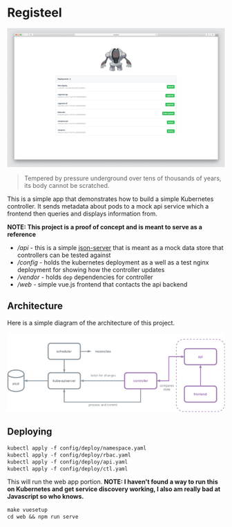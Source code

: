 # Registeel

![registeel](./assets/screenshot.png)

> Tempered by pressure underground over tens of thousands of years, its body cannot be scratched.

This is a simple app that demonstrates how to build a simple Kubernetes controller. It sends metadata about pods to a mock api service which a frontend then queries and displays information from. 

 **NOTE: This project is a proof of concept and is meant to serve as a reference**

- */api* - this is a simple [json-server](https://github.com/typicode/json-server) that is meant as a mock data store that controllers can be tested against
- */config* - holds the kubernetes deployment as a well as a test nginx deployment for showing how the controller updates 
- */vendor* - holds `dep` dependencies for controller
- */web* - simple vue.js frontend that contacts the api backend 

## Architecture

Here is a simple diagram of the architecture of this project.

![registeel-architecture](./assets/control-loop.png)

## Deploying

```
kubectl apply -f config/deploy/namespace.yaml
kubectl apply -f config/deploy/rbac.yaml
kubectl apply -f config/deploy/api.yaml
kubectl apply -f config/deploy/ctl.yaml
```

This will run the web app portion. **NOTE: I haven't found a way to run this on Kubernetes and get service discovery working, I also am really bad at Javascript so who knows.**

```
make vuesetup
cd web && npm run serve
```
